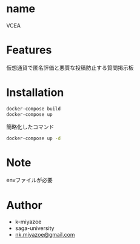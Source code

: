 # name
VCEA

# Features

仮想通貨で匿名評価と悪質な投稿防止する質問掲示板

# Installation
```bash
docker-compose build
docker-compose up
```

簡略化したコマンド
```bash
docker-compose up -d
```


# Note

envファイルが必要

# Author

* k-miyazoe
* saga-university
* nk.miyazoe@gmail.com
